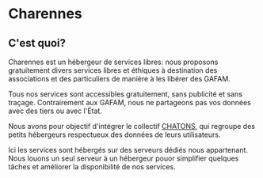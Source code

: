 # Charennes

## C'est quoi?

Charennes est un hébergeur de services libres: nous proposons gratuitement divers services libres et éthiques à destination des associations et des particuliers de manière à les libérer des GAFAM.

Tous nos services sont accessibles gratuitement, sans publicité et sans traçage. Contrairement aux GAFAM, nous ne partageons pas vos données avec des tiers ou avec l'État.

Nous avons pour objectif d&apos;intégrer le collectif <a href="https://www.chatons.org/">CHATONS</a>, qui regroupe des petits hébergeurs respectueux des données de leurs utilisateurs.

Ici les services sont hébergés sur des serveurs dédiés nous appartenant. Nous louons un seul serveur à un hébergeur pouor simplifier quelques tâches et améliorer la disponibilité de nos services.

